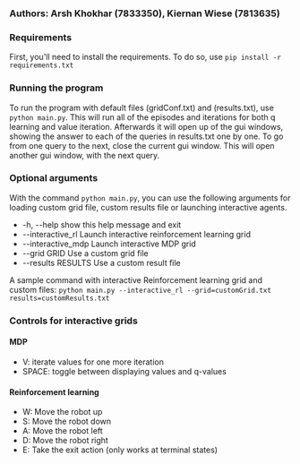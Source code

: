 ### Authors: Arsh Khokhar (7833350), Kiernan Wiese (7813635)

### Requirements

First, you'll need to install the requirements. To do so, use `pip install -r requirements.txt`

### Running the program

To run the program with default files (gridConf.txt) and (results.txt), use `python main.py`.
This will run all of the episodes and iterations for both q learning and value iteration.
Afterwards it will open up of the gui windows, showing the answer to each of the queries in results.txt one by one.
To go from one query to the next, close the current gui window. This will open another gui window, with the next query.

### Optional arguments

With the command `python main.py`, you can use the following arguments for loading custom grid file, custom results file or launching interactive agents.

- -h, --help show this help message and exit
- --interactive_rl Launch interactive reinforcement learning grid
- --interactive_mdp Launch interactive MDP grid
- --grid GRID Use a custom grid file
- --results RESULTS Use a custom result file

A sample command with interactive Reinforcement learning grid and custom files: `python main.py --interactive_rl --grid=customGrid.txt results=customResults.txt`

### Controls for interactive grids

#### MDP

- V: iterate values for one more iteration
- SPACE: toggle between displaying values and q-values

#### Reinforcement learning

- W: Move the robot up
- S: Move the robot down
- A: Move the robot left
- D: Move the robot right
- E: Take the exit action (only works at terminal states)
